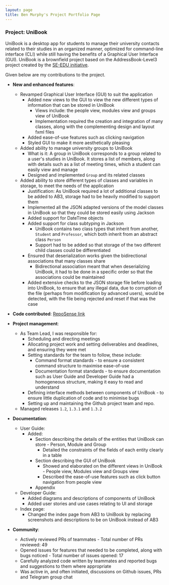 ```yaml
---
layout: page
title: Ben Murphy's Project Portfolio Page
---
```


### Project: UniBook

UniBook is a desktop app for students to manage their university contacts related to their studies in an organized manner, optimized for command-line interface (CLI) while still having the benefits of a Graphical User Interface (GUI).
UniBook is a brownfield project based on the AddressBook-Level3 project created by the [SE-EDU initiative](https://se-education.org).

Given below are my contributions to the project.

* **New and enhanced features**: 
  * Revamped Graphical User Interface (GUI) to suit the application
    * Added new views to the GUI to view the new different types of information that can be stored in UniBook
      * Views include: the people view, modules view and groups view of UniBook
      * Implementation required the creation and integration of many classes, along with the complementing design and layout fxml files
    * Added ease-of-use features such as clicking navigation
    * Styled GUI to make it more aesthetically pleasing
  * Added ability to manage university groups to UniBook
    * What is it: A group in UniBook corresponds to a group related to a user's studies in UniBook. It stores a list of members, along with details such as a list of meeting times, which a student can easily view and manage
    * Designed and implemented `Group` and its related classes
  * Added ability to store different types of classes and variables in storage, to meet the needs of the application
    * Justification: As UniBook required a lot of additional classes to be added to AB3, storage had to be heavily modified to support them
    * Implemented all the JSON adapted versions of the model classes in UniBook so that they could be stored easily using Jackson
    * Added support for DateTime objects
    * Added support for class subtyping in Jackson
      * UniBook contains two class types that inherit from another, `Student` and `Professor`, which both inherit from an abstract class `Person`
      * Support had to be added so that storage of the two different child classes could be differentiated
    * Ensured that deserialization works given the bidirectional associations that many classes share
      * Bidirectional association meant that when deserializing UniBook, it had to be done in a specific order so that the associations could be maintained
    * Added extensive checks to the JSON storage file before loading into UniBook, to ensure that any illegal data, due to corruption of the file (perhaps from modification by advanced users), would be detected, with the file being rejected and reset if that was the case

* **Code contributed**: [RepoSense link](https://nus-cs2103-ay2122s2.github.io/tp-dashboard/?search=benmurphyy&breakdown=true&sort=groupTitle&sortWithin=title&since=2022-02-18&timeframe=commit&mergegroup=&groupSelect=groupByRepos&checkedFileTypes=docs~functional-code~test-code~other)

* **Project management**:
  * As Team Lead, I was responsible for:
    * Scheduling and directing meetings
    * Allocating project work and setting deliverables and deadlines, and ensuring they were met
    * Setting standards for the team to follow, these include:
      * Command format standards - to ensure a consistent command structure to maximise ease-of-use
      * Documentation format standards - to ensure documentation such as User Guide and Developer Guide had a homogeneous structure, making it easy to read and understand
    * Defining interface methods between components of UniBook - to ensure little duplication of code and to minimise bugs
    * Setting up and maintaining the Github project team and repo.
  * Managed releases `1.2`, `1.3.1` and `1.3.2`

* **Documentation**:
  * User Guide: 
    * Added:
      * Section describing the details of the entities that UniBook can store - Person, Module and Group
        * Detailed the constraints of the fields of each entity clearly in a table
      * Section describing the GUI of UniBook
        * Showed and elaborated on the different views in UniBook - People view, Modules view and Groups view
        * Described the ease-of-use features such as click button navigation from people view
      * Appendix
  * Developer Guide:
    * Added diagrams and descriptions of components of UniBook
    * Added user stories and use cases relating to UI and storage
  * Index page:
    * Changed the index page from AB3 to UniBook by replacing screenshots and descriptions to be on UniBook instead of AB3

* **Community**:
  * Actively reviewed PRs of teammates - Total number of PRs reviewed: 49
  * Opened issues for features that needed to be completed, along with bugs noticed - Total number of issues opened: 17
  * Carefully analyzed code written by teammates and reported bugs and suggestions to them where appropriate
  * Was active in, and often initiated, discussions on Github issues, PRs and Telegram group chat
